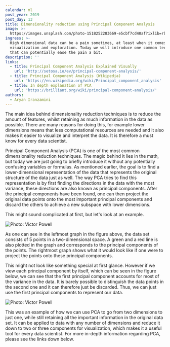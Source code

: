 ```yaml
---
calendar: ml
post_year: 2019
post_day: 13
title: Dimensionality reduction using Principal Component Analysis
image: >-
  https://images.unsplash.com/photo-1518252283669-e5cbf7cd40af?ixlib=rb-1.2.1&ixid=eyJhcHBfaWQiOjEyMDd9&auto=format&fit=crop&w=1100&q=60
ingress: >-
  High dimensional data can be a pain sometimes, at least when it comes to
  visualization and exploration. Today we will introduce one common technique
  that can potentially ease the pain a bit.
description: ''
links:
  - title: Principal Component Analysis Explained Visually
    url: 'http://setosa.io/ev/principal-component-analysis/'
  - title: Principal Component Analysis (Wikipedia)
    url: 'https://en.wikipedia.org/wiki/Principal_component_analysis'
  - title: In depth explanation of PCA
    url: 'https://brilliant.org/wiki/principal-component-analysis/'
authors:
  - Aryan Iranzamini
---
```

The main idea behind dimensionality reduction techniques is to reduce the amount of features, whilst retaining as much information in the data as possible. There are many reasons for doing this, for example lower dimensions means that less computational resources are needed and it also makes it easier to visualize and interpret the data. It is therefore a must know for every data scientist.

Principal Component Analysis (PCA) is one of the most common dimensionality reduction techniques. The magic behind it lies in the math, but today we are just going to briefly introduce it without any potentially confusing variables or formulas. As mentioned earlier, the goal is to find a lower-dimensional representation of the data that represents the original structure of the data just as well. The way PCA tries to find this representation is by first finding the directions in the data with the most variance, these directions are also known as principal components. After the principal components have been found, one can then project the original data points onto the most important principal components and discard the others to achieve a new subspace with lower dimensions.

This might sound complicated at first, but let's look at an example.

![Photo: Victor Powell](/assets/screenshot-2019-11-12-at-18.03.52.png "A projection of data onto a new subspace using PCA. The tool used for visualization can be found at http://setosa.io/ev/principal-component-analysis/")

As one can see in the leftmost graph in the figure above, the data set consists of 5 points in a two-dimensional space. A green and a red line is also plotted in the graph and corresponds to the principal components of the points. The rightmost graph shows what it would look like if one were to project the points onto these principal components.

This might not look like something special at first glance. However if we view each principal component by itself, which can be seen in the figure below, we can see that the first principal component accounts for most of the variance in the data. It is barely possible to distinguish the data points in the second one and it can therefore just be discarded. Thus, we can just use the first principal components to represent our data.

![Photo: Victor Powell](/assets/screenshot-2019-11-12-at-19.11.12.png)

This was an example of how we can use PCA to go from two dimensions to just one, while still retaining all the important information in the original data set. It can be applied to data with any number of dimensions and reduce it down to two or three components for visualization, which makes it a useful tool for every data scientist. For more in-depth information regarding PCA, please see the links down below.
